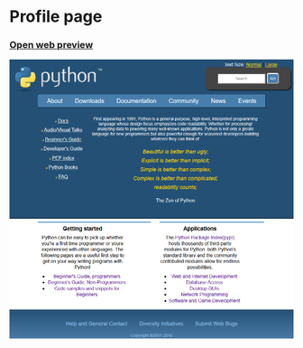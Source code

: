 # Profile page

### [Open web preview ](https://html-preview.github.io/?url=https://github.com/ahmadlatif1/Axsos/blob/main/Web_fundamentals/CSS/about_python/index.html)

![alt text](image.png)